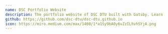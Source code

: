 ```yaml
---
name: DSC Portfolio Website
description: The portfolio website of DSC DTU built with Gatsby. Learn working with React and Gatsby and SCSS styling.
github: https://github.com/dsc-dtu/dsc-dtu.github.io
icon: https://miro.medium.com/max/1400/1*a1Sy9bAOy6vZzILhvhSYjA.png
---
```

